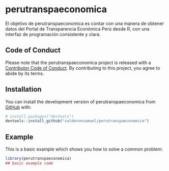 
<!-- README.md is generated from README.Rmd. Please edit that file -->

# perutranspaeconomica

<!-- badges: start -->
<!-- badges: end -->

El objetivo de perutranspaeconomica es contar con una manera de obtener
datos del Portal de Transparencia Económica Perú desde R, con una
interfaz de programación consistente y clara.

## Code of Conduct

Please note that the perutranspaeconomica project is released with a
[Contributor Code of
Conduct](https://contributor-covenant.org/version/2/1/CODE_OF_CONDUCT.html).
By contributing to this project, you agree to abide by its terms.

## Installation

You can install the development version of perutranspaeconomica from
[GitHub](https://github.com/) with:

``` r
# install.packages("devtools")
devtools::install_github("calderonsamuel/perutranspaeconomica")
```

## Example

This is a basic example which shows you how to solve a common problem:

``` r
library(perutranspaeconomica)
## basic example code
```

